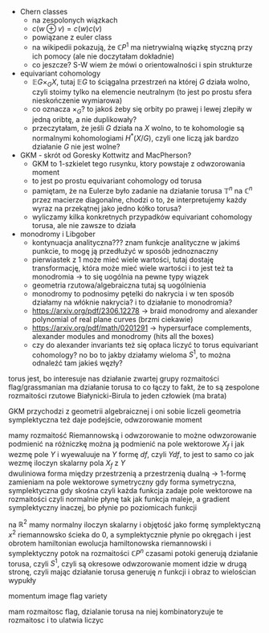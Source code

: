 - Chern classes
	- na zespolonych wiązkach
	- $c(w\oplus v)=c(w)c(v)$
	- powiązane z euler class
	- na wikipedii pokazują, że $\mathbb{C}P^1$ ma nietrywialną wiązkę styczną przy ich pomocy (ale nie doczytałam dokładnie)
	- co jeszcze? S-W wiem że mówi o orientowalności i spin strukturze
- equivariant cohomology
	- $\mathbb{E}G\times_G X$, tutaj $\mathbb{E}G$ to ściągalna przestrzeń na której $G$ działa wolno, czyli stoimy tylko na elemencie neutralnym (to jest po prostu sfera nieskończenie wymiarowa)
	- co oznacza $\times_G$? to jakoś żeby się orbity po prawej i lewej zlepiły w jedną oribtę, a nie duplikowały?
	- przeczytałam, że jeśli $G$ działa na $X$ wolno, to te kohomologie są normalnymi kohomologiami $H^*(X/G)$, czyli one liczą jak bardzo działanie $G$ nie jest wolne?
- GKM - skrót od Goresky Kottwitz and MacPherson?
	- GKM to 1-szkielet tego rusynku, ktory powstaje z odwzorowania moment
	- to jest po prostu equivariant cohomology od torusa
	- pamiętam, że na Eulerze było zadanie na działanie torusa $\mathbb{T}^n$ na $\mathbb{C}^n$ przez macierze diagonalne, chodzi o to, że interpretujemy każdy wyraz na przekątnej jako jedno kółko torusa?
	- wyliczamy kilka konkretnych przypadków equivariant cohomology torusa, ale nie zawsze to działa
- monodromy i Libgober
	- kontynuacja analityczna??? znam funkcje analityczne w jakimś punkcie, to mogę ją przedłużyć w sposób jednoznaczny
	- pierwiastek z $1$ może mieć wiele wartości, tutaj dostaję transformację, która może mieć wiele wartości i to jest też ta monodromia -> to się uogólnia na pewne typy wiązek
	- geometria rzutowa/algebraiczna tutaj są uogólnienia
	- monodromy to podnosimy pętelki do nakrycia i w ten sposób działamy na włóknie nakrycia? i to działanie to monodromia?
	- https://arxiv.org/pdf/2306.12278 -> braid monodromy and alexander polynomial of real plane curves (brzmi ciekawie)
	- https://arxiv.org/pdf/math/0201291 -> hypersurface complements, alexander modules and monodromy (hits all the boxes)
	- czy do alexander invariants też się opłaca liczyć to torus equivariant cohomology? no bo to jakby działamy wieloma $S^1$, to można odnaleźć tam jakieś węzły?

torus jest, bo interesuje nas działanie zwartej grupy
rozmaitości flag/grassmanian ma działanie torusa
to co łączy to fakt, że to są zespolone rozmaitości rzutowe
Białynicki-Birula to jeden człowiek (ma brata)

GKM przychodzi z geometrii algebraicznej i oni sobie liczeli
geometria symplektyczna też daje podejście, odwzorowanie moment

mamy rozmaitość Riemannowską i odwzorowanie
to możne odwzorowanie podmienić na różniczkę
można ją podmienić na pole wektorowe $X_f$ i jak wezmę pole $Y$ i wyewaluuje na $Y$ formę $df$, czyli  $Ydf$, to jest to samo co jak wezmę iloczyn skalarny pola $X_f$ z $Y$  
dwuliniowa forma między przestrzenią a przestrzenią dualną -> 1-formę zamieniam na pole wektorowe
symetryczny gdy forma symetryczna, symplektyczna gdy skośna
czyli każda funkcja zadaje pole wektorowe na rozmaitości
czyli normalnie płynę tak jak funkcja maleje, a gradient symplektyczny inaczej, bo płynie po poziomicach funkcji

na $\mathbb{R}^2$ mamy normalny iloczyn skalarny i objętość jako formę symplektyczną
$x^2$ riemannowsko ścieka do $0$, a symplektycznie płynie po okręgach i jest obrotem
hamiltonian
ewolucja hamiltonowska
riemannowski i symplektyczny potok na rozmaitości $\mathbb{C}P^n$
czasami potoki generują działanie torusa, czyli $S^1$, czyli są okresowe
odwzorowanie moment idzie w drugą stronę, czyli mając działanie torusa generuję $n$ funkcji i obraz to wielościan wypukły

momentum image flag variety

mam rozmaitosc flag, dzialanie torusa na niej kombinatoryzuje te rozmaitosc i to ulatwia liczyc
